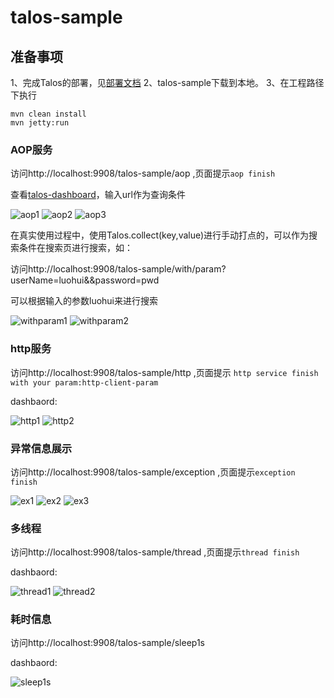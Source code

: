# talos-sample

## 准备事项

1、完成Talos的部署，见[部署文档]()
2、talos-sample下载到本地。
3、在工程路径下执行

```
mvn clean install
mvn jetty:run
```

### AOP服务

访问http://localhost:9908/talos-sample/aop ,页面提示`aop finish`

查看[talos-dashboard](http://talos-dashboard:8080/talos-dashboard/search/page)，输入url作为查询条件

![aop1](https://kplxq.github.io/img/talos/aop1.png)
![aop2](https://kplxq.github.io/img/talos/aop2.png)
![aop3](https://kplxq.github.io/img/talos/aop3.png)

在真实使用过程中，使用Talos.collect(key,value)进行手动打点的，可以作为搜索条件在搜索页进行搜索，如：

访问http://localhost:9908/talos-sample/with/param?userName=luohui&&password=pwd

可以根据输入的参数luohui来进行搜索

![withparam1](https://kplxq.github.io/img/talos/withparam1.png)
![withparam2](https://kplxq.github.io/img/talos/withparam2.png)



### http服务

访问http://localhost:9908/talos-sample/http ,页面提示 `http service finish with your param:http-client-param`

dashbaord:

![http1](https://kplxq.github.io/img/talos/http1.png)
![http2](https://kplxq.github.io/img/talos/http2.png)

### 异常信息展示

访问http://localhost:9908/talos-sample/exception ,页面提示`exception finish`

![ex1](https://kplxq.github.io/img/talos/ex1.png)
![ex2](https://kplxq.github.io/img/talos/ex2.png)
![ex3](https://kplxq.github.io/img/talos/ex3.png)

### 多线程

访问http://localhost:9908/talos-sample/thread ,页面提示`thread finish`

dashbaord:

![thread1](https://kplxq.github.io/img/talos/thread1.png)
![thread2](https://kplxq.github.io/img/talos/thread2.png)

### 耗时信息

访问http://localhost:9908/talos-sample/sleep1s

dashbaord:

![sleep1s](https://kplxq.github.io/img/talos/sleep1s.png)